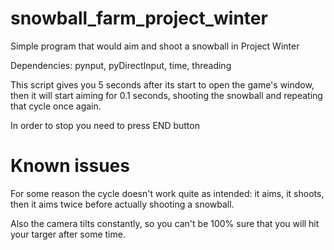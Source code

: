# snowball_farm_project_winter
Simple program that would aim and shoot a snowball in Project Winter

Dependencies: pynput, pyDirectInput, time, threading

This script gives you 5 seconds after its start to open the game's window, then it will start aiming for 0.1 seconds, shooting the snowball and repeating that cycle once again. 

In order to stop you need to press END button 

# Known issues
For some reason the cycle doesn't work quite as intended: it aims, it shoots, then it aims twice before actually shooting a snowball.

Also the camera tilts constantly, so you can't be 100% sure that you will hit your targer after some time. 
